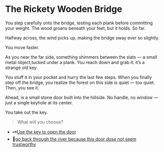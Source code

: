# The Rickety Wooden Bridge

You step carefully onto the bridge, testing each plank before committing your weight. The wood groans beneath your feet, but it holds. So far.

Halfway across, the wind picks up, making the bridge sway ever so slightly. 

You move faster.

As you near the far side, something shimmers between the slats — a small metal object,tucked under a plank. You reach down and grab it: it’s a strange old key.

You stuff it in your pocket and hurry the last few steps. When you finally step off the bridge, you realize the forest on this side is quiet — too quiet. Then, you see it.

Ahead,  is a small stone door built into the hillside. No handle, no window — just a single keyhole at its center.

You take out the key.

> What will you choose?

- 🗝️[Use the key to open the door](./end-2)
- 🌊[go back through the river because this door dose not seem trustworthy](./river.md)